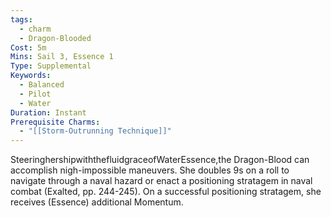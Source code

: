 ```yaml
---
tags:
  - charm
  - Dragon-Blooded
Cost: 5m
Mins: Sail 3, Essence 1
Type: Supplemental
Keywords:
  - Balanced
  - Pilot
  - Water
Duration: Instant
Prerequisite Charms:
  - "[[Storm-Outrunning Technique]]"
---
```

SteeringhershipwiththefluidgraceofWaterEssence,the Dragon-Blood can accomplish nigh-impossible maneuvers. She doubles 9s on a roll to navigate through a naval hazard or enact a positioning stratagem in naval combat (Exalted, pp. 244-245). On a successful positioning stratagem, she receives (Essence) additional Momentum.